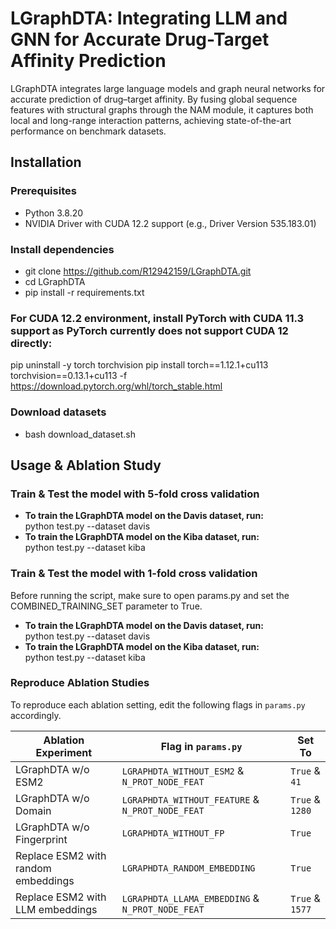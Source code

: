 # LGraphDTA: Integrating LLM and GNN for Accurate Drug-Target Affinity Prediction
LGraphDTA integrates large language models and graph neural networks for accurate prediction of drug–target affinity. By fusing global sequence features with structural graphs through the NAM module, it captures both local and long-range interaction patterns, achieving state-of-the-art performance on benchmark datasets.

## Installation
### Prerequisites
- Python 3.8.20
- NVIDIA Driver with CUDA 12.2 support (e.g., Driver Version 535.183.01)

### Install dependencies
- git clone https://github.com/R12942159/LGraphDTA.git
- cd LGraphDTA
- pip install -r requirements.txt

### For CUDA 12.2 environment, install PyTorch with CUDA 11.3 support as PyTorch currently does not support CUDA 12 directly:
pip uninstall -y torch torchvision
pip install torch==1.12.1+cu113 torchvision==0.13.1+cu113 -f https://download.pytorch.org/whl/torch_stable.html

### Download datasets
- bash download_dataset.sh

## Usage & Ablation Study
### Train & Test the model with 5-fold cross validation
- **To train the LGraphDTA model on the Davis dataset, run:** <br>
    python test.py --dataset davis
- **To train the LGraphDTA model on the Kiba dataset, run:** <br>
    python test.py --dataset kiba

### Train & Test the model with 1-fold cross validation
Before running the script, make sure to open params.py and set the COMBINED_TRAINING_SET parameter to True.
- **To train the LGraphDTA model on the Davis dataset, run:** <br>
    python test.py --dataset davis
- **To train the LGraphDTA model on the Kiba dataset, run:** <br>
    python test.py --dataset kiba

### Reproduce Ablation Studies
To reproduce each ablation setting, edit the following flags in `params.py` accordingly.

| Ablation Experiment                | Flag in `params.py`                            | Set To         |
|------------------------------------|------------------------------------------------|----------------|
| LGraphDTA w/o ESM2                 |`LGRAPHDTA_WITHOUT_ESM2` & `N_PROT_NODE_FEAT`   | `True` & `41`  |
| LGraphDTA w/o Domain               |`LGRAPHDTA_WITHOUT_FEATURE` & `N_PROT_NODE_FEAT`| `True` & `1280`|
| LGraphDTA w/o Fingerprint          |`LGRAPHDTA_WITHOUT_FP`                          | `True`         |
| Replace ESM2 with random embeddings|`LGRAPHDTA_RANDOM_EMBEDDING`                    | `True`         |
| Replace ESM2 with LLM embeddings   |`LGRAPHDTA_LLAMA_EMBEDDING` & `N_PROT_NODE_FEAT`| `True` & `1577`|